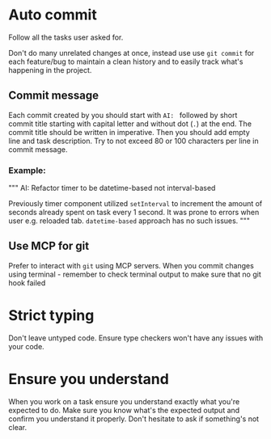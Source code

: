 # Auto commit
Follow all the tasks user asked for.

Don't do many unrelated changes at once, instead use
use `git commit` for each feature/bug to maintain a
clean history and to easily track what's happening in the project.

## Commit message
Each commit created by you should start with `AI: ` followed by short commit title
starting with capital letter and without dot (`.`) at the end.
The commit title should be written in imperative.
Then you should add empty line and task description.
Try to not exceed 80 or 100 characters per line in commit message.

### Example:
"""
AI: Refactor timer to be datetime-based not interval-based

Previously timer component utilized `setInterval` to increment
the amount of seconds already spent on task every 1 second.
It was prone to errors when user e.g. reloaded tab.
`datetime-based` approach has no such issues.
"""

## Use MCP for git
Prefer to interact with `git` using MCP servers.
When you commit changes using terminal - remember to check terminal output to make sure
that no git hook failed

# Strict typing
Don't leave untyped code.
Ensure type checkers won't have any issues with your code.

# Ensure you understand
When you work on a task ensure you understand exactly what you're expected to do.
Make sure you know what's the expected output and confirm you understand it properly.
Don't hesitate to ask if something's not clear. 
